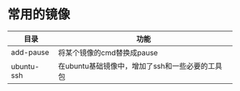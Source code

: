 # 常用的镜像

| 目录       | 功能                                            |
| ---------- | ----------------------------------------------- |
| add-pause  | 将某个镜像的cmd替换成pause                      |
| ubuntu-ssh | 在ubuntu基础镜像中，增加了ssh和一些必要的工具包 |